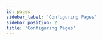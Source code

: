 ```yaml
---
id: pages
sidebar_label: 'Configuring Pages'
sidebar_position: 2
title: 'Configuring Pages'
---
```

